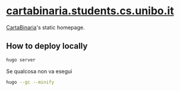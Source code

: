 # [cartabinaria.students.cs.unibo.it](https://https://cartabinaria.students.cs.unibo.it/it/)

[CartaBinaria](https://github.com/cartabinaria)'s static homepage.

## How to deploy locally
```bash
hugo server
```

Se qualcosa non va esegui
```bash
hugo --gc --minify
```	
